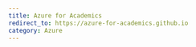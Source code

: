 ```yaml
---
title: Azure for Academics
redirect_to: https://azure-for-academics.github.io
category: Azure
---
```

